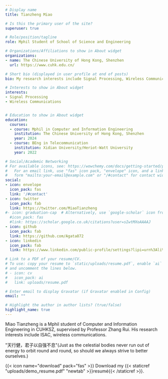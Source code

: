 ```yaml
---
# Display name
title: Tianzheng Miao

# Is this the primary user of the site?
superuser: true

# Role/position/tagline
role: Mphil Student of School of Science and Engineering

# Organizations/Affiliations to show in About widget
organizations:
- name: The Chinese University of Hong Kong, Shenzhen
  url: https://www.cuhk.edu.cn/

# Short bio (displayed in user profile at end of posts)
bio: My research interests include Signal Processing, Wireless Communications, Intelligent Reflection Surface.

# Interests to show in About widget
interests:
- Signal Processing
- Wireless Communications


# Education to show in About widget
education:
  courses:
  - course: Mphil in Computer and Information Engineering
    institution: The Chinese University of Hong Kong, Shenzhen
    year: 2024
  - course: BEng in Telecommunication
    institution: Xidian University/Heriot-Watt University
    year: 2022

# Social/Academic Networking
# For available icons, see: https://wowchemy.com/docs/getting-started/page-builder/#icons
#   For an email link, use "fas" icon pack, "envelope" icon, and a link in the
#   form "mailto:your-email@example.com" or "/#contact" for contact widget.
social:
- icon: envelope
  icon_pack: fas
  link: '/#contact'
- icon: twitter
  icon_pack: fab
  link: https://twitter.com/MiaoTianzheng
#- icon: graduation-cap  # Alternatively, use `google-scholar` icon from `ai` icon pack
  #icon_pack: fas
  #link: https://scholar.google.co.uk/citations?user=sIwtMXoAAAAJ
- icon: github
  icon_pack: fab
  link: https://github.com/Agata872
- icon: linkedin
  icon_pack: fab
  link: https://www.linkedin.com/public-profile/settings?lipi=urn%3Ali%3Apage%3Ad_flagship3_profile_self_edit_contact-info%3B4VrvXgO9QY6%2Fh5qSYMI%2BBg%3D%3D

# Link to a PDF of your resume/CV.
# To use: copy your resume to `static/uploads/resume.pdf`, enable `ai` icons in `params.toml`, 
# and uncomment the lines below.
# - icon: cv
#   icon_pack: ai
#   link: uploads/resume.pdf

# Enter email to display Gravatar (if Gravatar enabled in Config)
email: ""

# Highlight the author in author lists? (true/false)
highlight_name: true
---
```


Miao Tianzheng is a Mphil student of Computer and Information Engineering in CUHKSZ, supervised by Professor Zhang Rui. His research interests include ISAC, wireless communications.

"天行健，君子以自强不息"(Just as the celestial bodies never run out of energy to orbit round and round, so should we always strive to better ourselves.)

{{< icon name="download" pack="fas" >}} Download my {{< staticref "uploads/demo_resume.pdf" "newtab" >}}resumé{{< /staticref >}}.

